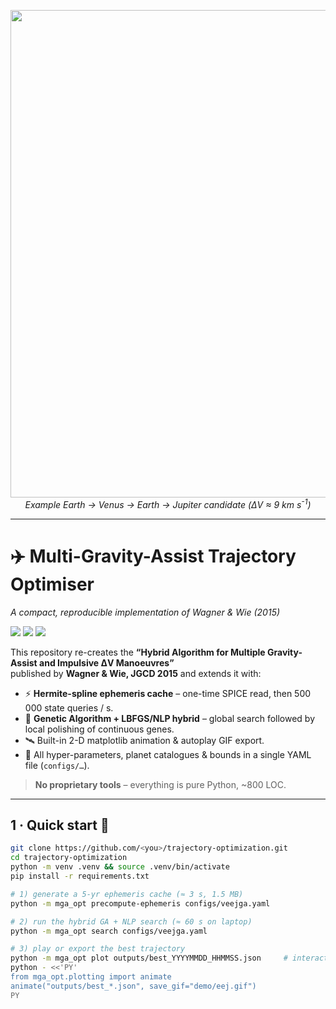 <p align="center">
  <img src="demo/eej.gif" width="780"><br>
  <em>Example Earth -> Venus -> Earth -> Jupiter candidate (ΔV ≈ 9 km s<sup>-1</sup>)</em>
</p>

---

# ✈️ Multi-Gravity-Assist Trajectory Optimiser  
_A compact, reproducible implementation of Wagner & Wie (2015)_

[![](https://img.shields.io/badge/Python-3.10+-blue?logo=python)](#)
[![](https://img.shields.io/badge/License-MIT-green)](#)
[![](https://img.shields.io/badge/poliastro-2025.x-purple?logo=pip)](#)

This repository re-creates the **“Hybrid Algorithm for Multiple
Gravity-Assist and Impulsive ΔV Manoeuvres”**  
published by **Wagner & Wie, JGCD 2015** and extends it with:

* ⚡ **Hermite-spline ephemeris cache** – one-time SPICE read, then
  500 000 state queries / s.
* 🧬 **Genetic Algorithm + LBFGS/NLP hybrid** – global search followed by
  local polishing of continuous genes.
* 🛰️ Built-in 2-D matplotlib animation & autoplay GIF export.
* 🔧 All hyper-parameters, planet catalogues & bounds in a single YAML
  file (`configs/…`).

> **No proprietary tools** – everything is pure Python, ~800 LOC.

---

## 1 · Quick start 🚀

```bash
git clone https://github.com/<you>/trajectory-optimization.git
cd trajectory-optimization
python -m venv .venv && source .venv/bin/activate
pip install -r requirements.txt

# 1) generate a 5-yr ephemeris cache (≈ 3 s, 1.5 MB)
python -m mga_opt precompute-ephemeris configs/veejga.yaml

# 2) run the hybrid GA + NLP search (≈ 60 s on laptop)
python -m mga_opt search configs/veejga.yaml

# 3) play or export the best trajectory
python -m mga_opt plot outputs/best_YYYYMMDD_HHMMSS.json     # interactive
python - <<'PY'
from mga_opt.plotting import animate
animate("outputs/best_*.json", save_gif="demo/eej.gif")
PY
